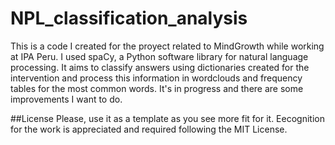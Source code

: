 # NPL_classification_analysis
This is a code I created for the proyect related to MindGrowth while working at IPA Peru. I used spaCy, a Python software library for natural language processing. It aims to classify answers using dictionaries created for the intervention and process this information in wordclouds and frequency tables for the most common words. It's in progress and there are some improvements I want to do. 

##License
Please, use it as a template as you see more fit for it. Eecognition for the work is appreciated and required following the MIT License.
